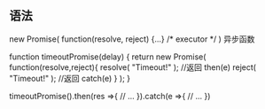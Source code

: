 ## 语法
new Promise( function(resolve, reject) {...} /* executor */  )  异步函数


function timeoutPromise(delay) {
    return new Promise( function(resolve,reject){
      resolve( "Timeout!" ); //返回 then(e)
      reject( "Timeout!" ); //返回 catch(e)
    } );
}

timeoutPromise().then(res =>{
  // ...
}).catch(e =>{
  // ...
})


